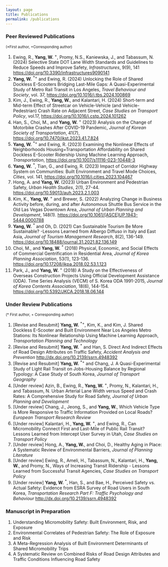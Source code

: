 ```yaml
---
layout: page
title: Publications
permalink: /publications
---
```


### Peer Reviewed Publications 
<sub>(*First author, +Corresponding author)</sub> 
1. Ewing, R., **Yang, W.** <sup>+</sup>, Promy, N.S., Kaniewska, J., and Tabassum, N. (2024) Selective State DOT Lane Width Standards and Guidelines to Reduce Speeds and Improve Safety, _Infrastructures_, 9(9), 141 <https://doi.org/10.3390/infrastructures9090141>
2. **Yang, W.** <sup>*+</sup>  and Ewing, R. (2024) Unlocking the Role of Shared Dockless E-Scooters Bridging Last-Mile Gaps: A Quasi-Experimental Study of Metro Rail Transit in Los Angeles, _Travel Behaviour and Society_, vol. 37, <https://doi.org/10.1016/j.tbs.2024.100869>
3. Kim, J., Ewing, R., **Yang, W.**, and Kalantari, H. (2024) Short-term and Mid-term Effect of Streetcar on Vehicle-Vehicle (and Vehicle-Pedestrian) Crash Rate on Adjacent Street, _Case Studies on Transport Policy_, vol.17, <https://doi.org/10.1016/j.cstp.2024.101262>
4. Han, S., Choi, M., and **Yang, W.** <sup>+</sup> (2023) Analysis on the Change of Motorbike Crashes After COVID-19 Pandemic, _Journal of Korean Society of Transportation_, 41(7), <https://doi.org/10.7470/jkst.2023.41.7.824>
5. **Yang, W.** <sup>*+</sup> and Ewing, R. (2023) Examining the Nonlinear Effects of Neighborhoods Housing+Transportation Affordability on Shared Dockless E-Scooter Ridership Using Machine Learning Approach, _Transportation_, <https://doi.org/10.1007/s11116-023-10448-3>  
6. **Yang, W.** <sup>*</sup>, Tian, G., and Ewing, R. (2023) Impact of Corridor Highway System on Communities: Built Environment and Travel Mode Choices, _Cities_, vol. 141, <https://doi.org/10.1016/j.cities.2023.104467>
7. Hong, A. and **Yang, W.** (2023) Urban Environment and Pedestrian Safety, _Urban Health Studies_, 2(1), 27-44. <https://doi.org/10.59013/auh.2023.2.1.003> 
8. Kim, K., **Yang, W.** <sup>+</sup>  and Brewer, S. (2022) Analyzing Change in Business Activity before, during, and after Autonomous Shuttle Bus Service in the Old Las Vegas Downtown Area, _Journal of Urban Planning and Development_, 148(1). <https://doi.org/10.1061/(ASCE)UP.1943-5444.0000788>
9. **Yang, W.** <sup>*</sup> and Oh, D. (2021) Can Sustainable Tourism Be More Sustainable? -Lessons Learned from Albergo Diffuso in Italy and East Asia, _Journal of Tourism Management Research_, 8(2), 136-149. <https://doi.org/10.18488/journal.31.2021.82.136.149> 
10. Choi, M., and **Yang, W.** <sup>*</sup> (2018) Physical, Economic, and Social Effects of Commercial Gentrification in Residential Area, _Journal of Korea Planning Association_, 53(1), 123-136. <https://doi.org/10.17208/jkpa.2018.02.53.1.123>
11. Park, J., and **Yang, W.** <sup>+</sup> (2018) A Study on the Effectiveness of Overseas Construction Projects Using Official Development Assistance (ODA). Time Series Analysis (VECM) of S. Korea ODA 1991-2015, _Journal of Korea Contents Association_, 18(6), 144-154. <https://doi.org/10.5392/JKCA.2018.18.06.144>

### Under Review Publications 
<sub>(* First author, + Corresponding author)</sub> 
1. [Revise and Resubmit] **Yang, W.** <sup>*+</sup>, Kim, K., and Kim, J. Shared Dockless E-Scooter and Built Environment Near Los Angeles Metro Stations: Its Nonlinear Relationship Using Machine Learning Approach, _Transportation Planning and Technology_
2. [Revise and Resubmit] **Yang, W.** <sup>*</sup> and Han, S. Direct And Indirect Effects of Road Design Attributes on Traffic Safety, _Accident Analysis and Prevention_ <http://dx.doi.org/10.2139/ssrn.4948392>
3. [Revise and Resubmit] **Yang, W.** <sup>*+</sup> and Chang, J. A Quasi-Experimental Study of Light Rail Transit on Jobs-Housing Balance by Regional Typology: A Case Study of South Korea, _Journal of Transport Geography_
4. [Under review] Azin, B., Ewing, R., **Yang, W.** <sup>+</sup>, Promy, N., Kalantari, H., and Tabassum, N. Urban Arterial Lane Width versus Speed and Crash Rates: A Comprehensive Study for Road Safety, _Journal of Urban Planning and Development_
5. [Under review] Chang, J., Jeong, S., and **Yang, W.**, Which Vehicle Type is More Responsive to Traffic Information Provided on Local Roads? _European Transport Research Review_
6. [Under review] Kalantari, H., **Yang, W.** <sup>+</sup>, and Ewing, R., Can Micromobility Connect First and Last-Mile of Public Rail Transit? Lessons Learned from Intercept User Survey in Utah, _Case Studies on Transport Policy_
7. [Under review] Hong, A., **Yang, W.**, and Choi, D., Healthy Aging in Place: A Systematic Review of Environmental Barriers, _Journal of Planning Literature_
8. [Under review] Ewing, R., Ameli, H., Tabassum, N., Kalantari, H., **Yang, W.**, and Promy, N., Ways of Increasing Transit Ridership - Lessons Learned from Successful Transit Agencies, _Case Studies on Transport Policy_
9. [Under review]  **Yang, W.** <sup>*</sup>, Han, S., and Bae, H., Perceived Safety vs. Actual Safety: Evidence from ESRA Survey of Road Users in South Korea, _Transportation Research Part F: Traffic Psychology and Behaviour_ <http://dx.doi.org/10.2139/ssrn.4948392>

### Manuscript in Preparation
1. Understanding Micromobility Safety: Built Environment, Risk, and Exposure
2. Environmental Correlates of Pedestrian Safety: The Role of Exposure and Risk
3. A Meta-Regression Analysis of Built Environment Determinants of Shared Micromobility Trips
4. A Systematic Review on Combined Risks of Road Design Attributes and Traffic Conditions Influencing Road Safety






